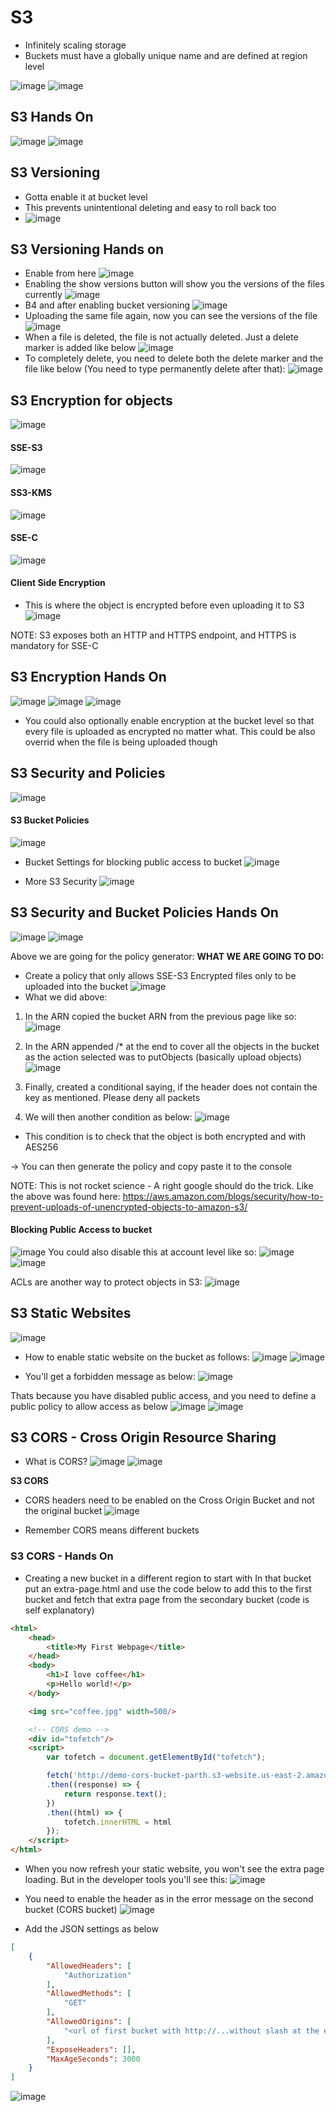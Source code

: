 # S3
- Infinitely scaling storage
- Buckets must have a globally unique name and are defined at region level

![image](https://user-images.githubusercontent.com/43883264/165485631-7fb4c2eb-e767-4d11-abdb-67e74896e5e2.png)
![image](https://user-images.githubusercontent.com/43883264/165485936-faee8e9c-959e-4f30-85d7-08069b086c3a.png)

## S3 Hands On
![image](https://user-images.githubusercontent.com/43883264/165486823-6fc18e15-4c6e-4fab-91f8-2f82fe795d88.png)
![image](https://user-images.githubusercontent.com/43883264/165486843-a8f4b1f9-b66e-4b05-a409-c56889ad030b.png)

## S3 Versioning
- Gotta enable it at bucket level
- This prevents unintentional deleting and easy to roll back too
- ![image](https://user-images.githubusercontent.com/43883264/165488823-523d5fd1-1a23-48e5-9abf-cff9ed1b06a2.png)

## S3 Versioning Hands on
- Enable from here 
![image](https://user-images.githubusercontent.com/43883264/165489001-1c8d9815-9cad-4d7d-aa82-f67962f8653a.png)
- Enabling the show versions button will show you the versions of the files currently
![image](https://user-images.githubusercontent.com/43883264/165489248-8ed64915-f06f-4974-9b47-be4f51de09ae.png)
- B4 and after enabling bucket versioning
![image](https://user-images.githubusercontent.com/43883264/165489411-aa6762fd-fbd3-4c34-bbba-c7460051199e.png)
- Uploading the same file again, now you can see the versions of the file
![image](https://user-images.githubusercontent.com/43883264/165489637-cd01a66c-029f-46c1-a7a0-92854d0d037a.png)
- When a file is deleted, the file is not actually deleted. Just a delete marker is added like below
![image](https://user-images.githubusercontent.com/43883264/165490888-8fd2af57-003e-47db-a766-d16b70d3e50b.png)
- To completely delete, you need to delete both the delete marker and the file like below (You need to type permanently delete after that):
![image](https://user-images.githubusercontent.com/43883264/165491148-89461c2d-a88f-449b-a1ec-f7da730bfb8b.png)

## S3 Encryption for objects
![image](https://user-images.githubusercontent.com/43883264/165500976-5caceac7-a982-4f20-8a8b-b83c6a7a7f4c.png)

#### SSE-S3
![image](https://user-images.githubusercontent.com/43883264/165650468-1fe07e13-f440-4a5d-8f4b-11b4eec57a16.png)

#### SS3-KMS
![image](https://user-images.githubusercontent.com/43883264/165650581-67118255-521e-4c80-b0de-9d8fec744d3b.png)

#### SSE-C
![image](https://user-images.githubusercontent.com/43883264/165650977-2bd9c050-db70-406a-967d-c05a96f7940c.png)

#### Client Side Encryption
- This is where the object is encrypted before even uploading it to S3
![image](https://user-images.githubusercontent.com/43883264/165651117-50d8dab0-b5d0-42e7-97c2-2e9526dc4a8f.png)

NOTE: S3 exposes both an HTTP and HTTPS endpoint, and HTTPS is mandatory for SSE-C

## S3 Encryption Hands On
![image](https://user-images.githubusercontent.com/43883264/165651798-6fbaf048-b437-42ef-828f-445a1977f8dd.png)
![image](https://user-images.githubusercontent.com/43883264/165651924-bb051a87-0093-4f49-a91a-729d30040704.png)
![image](https://user-images.githubusercontent.com/43883264/165652135-e8eb1d32-be36-4019-9881-62a8f13eacff.png)

- You could also optionally enable encryption at the bucket level so that every file is uploaded as encrypted no matter what. This could be also overrid when the file is being uploaded though


## S3 Security and Policies
![image](https://user-images.githubusercontent.com/43883264/165654394-bd454ff8-f728-4b5c-9d3a-a40b96af7bd1.png)

#### S3 Bucket Policies
![image](https://user-images.githubusercontent.com/43883264/165654540-024a5108-7a74-4061-b89c-d8427151cbec.png)

- Bucket Settings for blocking public access to bucket
![image](https://user-images.githubusercontent.com/43883264/165654726-62ec44cf-3c4b-4ad4-9ee3-c98c76d94660.png)

- More S3 Security
![image](https://user-images.githubusercontent.com/43883264/165654875-b149befb-8cd5-4adf-a487-20d14403c315.png)

## S3 Security and Bucket Policies Hands On
![image](https://user-images.githubusercontent.com/43883264/165655011-4551f96c-4132-48b7-b866-9bc25ad397b0.png)
![image](https://user-images.githubusercontent.com/43883264/165655020-1dfa07b6-0c3e-487b-90ec-69db1c9b6a9a.png)

Above we are going for the policy generator:
**WHAT WE ARE GOING TO DO:**
- Create a policy that only allows SSE-S3 Encrypted files only to be uploaded into the bucket
![image](https://user-images.githubusercontent.com/43883264/165655393-112719a2-0108-415c-99c5-7ff7a2c92252.png)
- What we did above:
1. In the ARN copied the bucket ARN from the previous page like so:
![image](https://user-images.githubusercontent.com/43883264/165655449-2ead25d0-dba5-493f-881e-9a409881cc30.png)

2. In the ARN appended /* at the end to cover all the objects in the bucket as the action selected was to putObjects (basically upload objects)
![image](https://user-images.githubusercontent.com/43883264/165655551-5bbfd8ff-0340-483e-b5b2-3d48282998f9.png)
3. Finally, created a conditional saying, if the header does not contain the key as mentioned. Please deny all packets
4. We will then another condition as below:
![image](https://user-images.githubusercontent.com/43883264/165656039-9229931a-3715-4d83-8626-745b88a8ae99.png)
- This condition is to check that the object is both encrypted and with AES256

-> You can then generate the policy and copy paste it to the console

NOTE: This is not rocket science - A right google should do the trick. Like the above was found here: https://aws.amazon.com/blogs/security/how-to-prevent-uploads-of-unencrypted-objects-to-amazon-s3/

#### Blocking Public Access to bucket
![image](https://user-images.githubusercontent.com/43883264/165656697-06380bbe-491e-4ff4-b882-4cae0818a6b6.png)
You could also disable this at account level like so:
![image](https://user-images.githubusercontent.com/43883264/165656733-03ee19da-a5ca-47e3-bced-84997cc0e706.png)
![image](https://user-images.githubusercontent.com/43883264/165656764-8a8ef395-f983-418c-aa22-4af1f4c8141c.png)

ACLs are another way to protect objects in S3: ![image](https://user-images.githubusercontent.com/43883264/165656826-f9ec98a2-be12-49f1-ab53-d0a34e2b12f4.png)

## S3 Static Websites
![image](https://user-images.githubusercontent.com/43883264/165657170-cb191959-6e90-4128-be69-fd40ea5c74f1.png)
- How to enable static website on the bucket as follows:
![image](https://user-images.githubusercontent.com/43883264/165657719-05e1e9b7-fabf-40db-9338-606c0cd779ef.png)
![image](https://user-images.githubusercontent.com/43883264/165657778-fc54ff99-1362-4031-bfe5-8b4276ede97f.png)

- You'll get a forbidden message as below:
![image](https://user-images.githubusercontent.com/43883264/165657983-f957719d-3ac4-4b84-9dc2-13edb780c44b.png)

Thats because you have disabled public access, and you need to define a public policy to allow access as below
![image](https://user-images.githubusercontent.com/43883264/165658057-61272a21-d99a-4649-b88e-da335e7a4279.png)
![image](https://user-images.githubusercontent.com/43883264/165658175-e6e5f279-25e1-4fc2-9814-6296d2092dc1.png)


## S3 CORS - Cross Origin Resource Sharing
- What is CORS?
![image](https://user-images.githubusercontent.com/43883264/165673463-9e040baa-a50e-4003-88f0-be6c9e10a9f7.png)
![image](https://user-images.githubusercontent.com/43883264/165673650-84294216-383d-467e-8c2b-bd5046cea081.png)

**S3 CORS**
- CORS headers need to be enabled on the Cross Origin Bucket and not the original bucket
![image](https://user-images.githubusercontent.com/43883264/165673927-62f9e7e3-fb30-4ad2-9803-d1c1cca602ce.png)

- Remember CORS means different buckets

### S3 CORS - Hands On
- Creating a new bucket in a different region to start with
In that bucket put an extra-page.html and use the code below to add this to the first bucket and fetch that extra page from the secondary bucket (code is self explanatory)
```html
<html>
    <head>
        <title>My First Webpage</title>
    </head>
    <body>
        <h1>I love coffee</h1>
        <p>Hello world!</p>
    </body>

    <img src="coffee.jpg" width=500/>

    <!-- CORS demo -->
    <div id="tofetch"/>
    <script>
        var tofetch = document.getElementById("tofetch");

        fetch('http://demo-cors-bucket-parth.s3-website.us-east-2.amazonaws.com/extra-page.html')
        .then((response) => { 
            return response.text();
        })
        .then((html) => {
            tofetch.innerHTML = html     
        });
    </script>
</html>
```
- When you now refresh your static website, you won't see the extra page loading. But in the developer tools you'll see this:
![image](https://user-images.githubusercontent.com/43883264/165862223-231ba28e-66fb-4d11-9427-2c9d786e4148.png)

- You need to enable the header as in the error message on the second bucket (CORS bucket)
![image](https://user-images.githubusercontent.com/43883264/165862295-d4572696-ad03-40f8-b29e-1da8e6a7d71a.png)
- Add the JSON settings as below
```json
[
    {
        "AllowedHeaders": [
            "Authorization"
        ],
        "AllowedMethods": [
            "GET"
        ],
        "AllowedOrigins": [
            "<url of first bucket with http://...without slash at the end>"
        ],
        "ExposeHeaders": [],
        "MaxAgeSeconds": 3000
    }
]
```
![image](https://user-images.githubusercontent.com/43883264/165862639-c6ac3644-8235-4fa1-8cd5-35e3f69fc9e1.png)



